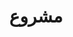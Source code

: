 ---
title: مشروع
description: مشاريع تستحق الثناء
image:

# Badge style
style:
    background: "#cc0000"
    color: "#fff"
---